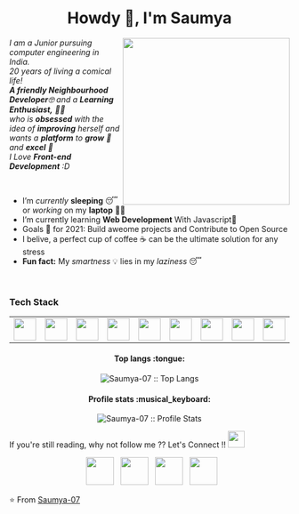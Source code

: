 <h1 align="center">Howdy 👋, I'm Saumya</h1>
<!---
<h3 align="center">An enthusiastic and passionate frontend developer from India</h3>
<p align='left'>For Fun- </br>
When a JavaScript date has gone bad, "Don't call me, I'll callback you. I promise!"</p>
--->


<p>
  <em>
    <img src="https://user-images.githubusercontent.com/68998355/110340114-e7d17380-804e-11eb-8265-14c72d71932e.png" align="right" width="300">
    I am a Junior pursuing computer engineering in India. <br>
    20 years of living a comical life! <br>
    <b>A friendly Neighbourhood Developer</b>🤓 and a <b>Learning Enthusiast,</b>&nbsp;👩‍💻 </br>who is <b>obsessed</b>
    with the idea of <b>improving</b> herself and wants a <b>platform</b> to 
    <b>grow</b> 🚀and 
    <b>excel</b> 🏅 <br>
    I Love <b>Front-end Development</b> :D <br>
  </em>
  
</p>
<br>

- I’m *currently* **sleeping** 😴 or *working* on my **laptop** 👨‍💻
- I’m  currently learning **Web Development** With Javascript💪
- Goals 🌱  for 2021: Build aweome projects and Contribute to Open Source
- I belive, a perfect cup of coffee ☕ can be the ultimate solution for any stress
- **Fun fact:** My *smartness* 💡 lies in my *laziness* 😴 </br>
<!---You know you're a programmer when you spend a day to find the problem, and then fix it with one line of code.---!
!-- <img alt="GIF" src="medal.gif" width="20vw" /> Have a look at my Repos💡 & do Leave a **STAR**⭐️ if you like my work👨‍💻.--!>
<br>

<h3>Tech Stack</h3>
<!--- HTML,CSS,Javascript,
 C++,Python,
 Git,Visual Studio Code,
 Adobe XD --->
 <table>
<tr></tr>
  <tr>
    <td><img src="https://user-images.githubusercontent.com/68998355/110585038-36d5f080-8196-11eb-8df7-f01dec64686d.png" width="40" height="40">
</td>
    <td><img src="https://user-images.githubusercontent.com/68998355/110585029-34739680-8196-11eb-9167-3b4b35ca2eee.png" width="40" height="40">
</td>
    <td><img src="https://user-images.githubusercontent.com/68998355/110585023-32a9d300-8196-11eb-9663-8f7b06e197e1.png" width="40" height="40">
</td>
    <td><img src="https://user-images.githubusercontent.com/68998355/110584968-13ab4100-8196-11eb-86ac-9d67d8205d5e.png" width="40" height="40">
</td>
    <td><img src="https://user-images.githubusercontent.com/68998355/110584946-09894280-8196-11eb-9915-af15e12cf9a8.png" width="40" height="40">
</td>
    <td><img src="https://user-images.githubusercontent.com/68998355/110584962-1017ba00-8196-11eb-9e31-cefb639f03c3.png" width="40" height="40">
</td>
    <td><img src="https://user-images.githubusercontent.com/68998355/110584953-0c843300-8196-11eb-903a-43ef81835338.png" width="40" height="40">
</td>
    <td><img src="https://user-images.githubusercontent.com/68998355/110588474-13617480-819b-11eb-9f0e-b0e6416ea79b.png" width="40" height="40">
</td>
    <td><img src="https://user-images.githubusercontent.com/68998355/110584943-08581580-8196-11eb-9354-6953c266d64e.png" width="40" height="40">
</td>   
</tr>
</table>
  






<h4 align="center">Top langs :tongue:</h4>

<p align="center"><img src="https://github-readme-stats.vercel.app/api/top-langs/?username=Saumya-07&langs_count=10&theme=dracula&layout=compact" alt="Saumya-07 :: Top Langs" /></p>

<h4 align="center">Profile stats :musical_keyboard:</h4>

<p align="center"><img src="https://github-readme-stats.vercel.app/api?username=Saumya-07&show_icons=true&theme=dracula&layout=compact" alt="Saumya-07 :: Profile Stats" /></p>

<!--- <i>Random dev joke for you!</i><br><br>
<a href="https://readme-jokes.vercel.app"><img align="center" src="https://readme-jokes.vercel.app/api" alt="README Jokes"></a>--->

If you're still reading, why not follow me ?? Let's Connect !! <img src='https://user-images.githubusercontent.com/68998355/110338147-b0fa5e00-804c-11eb-9ba2-6a93ff186cae.gif' width='auto' height='30' > 
<!---<h3 align='center'> Connect with Me </h3>--->
<p align="center">
&nbsp; <a href="https://twitter.com/saumya727" target="_blank" rel="noopener noreferrer"><img src="https://img.icons8.com/plasticine/100/000000/twitter.png" width="50" /></a>  
&nbsp; <a href="https://www.instagram.com/__saumyagupta/" target="_blank" rel="noopener noreferrer"><img src="https://img.icons8.com/plasticine/100/000000/instagram-new.png" width="50" /></a>  
&nbsp; <a href="https://www.linkedin.com/in/saumya-gupta-905b271b7/" target="_blank" rel="noopener noreferrer"><img src="https://img.icons8.com/plasticine/100/000000/linkedin.png" width="50" /></a>
&nbsp; <a href="mailto:saumyagupta720@gmail.com" target="_blank" rel="noopener noreferrer"><img src="https://img.icons8.com/plasticine/100/000000/gmail.png"  width="50" /></a>
</p>

⭐️ From [Saumya-07](https://github.com/Saumya-07)
